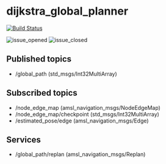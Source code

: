 # dijkstra_global_planner

[![Build Status](https://travis-ci.org/amslabtech/dijkstra_global_planner.svg?branch=master)](https://travis-ci.org/amslabtech/dijkstra_global_planner)

![issue_opened](https://img.shields.io/github/issues/amslabtech/dijkstra_global_planner.svg)
![issue_closed](https://img.shields.io/github/issues-closed/amslabtech/dijkstra_global_planner.svg)

## Published topics
- /global_path (std_msgs/Int32MultiArray)

## Subscribed topics
- /node_edge_map (amsl_navigation_msgs/NodeEdgeMap)
- /node_edge_map/checkpoint (std_msgs/Int32MultiArray)
- /estimated_pose/edge (amsl_navigation_msgs/Edge)

## Services
- /global_path/replan (amsl_navigation_msgs/Replan)
